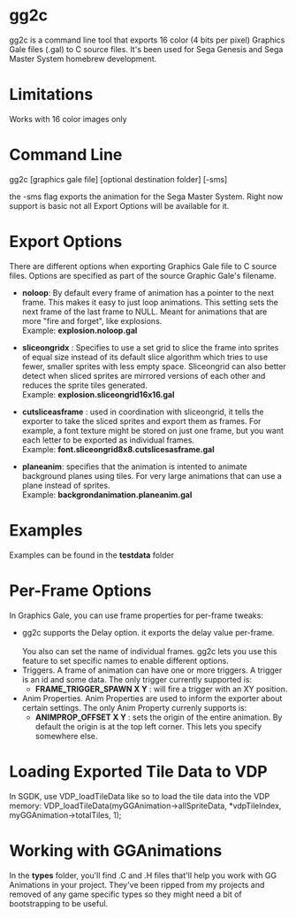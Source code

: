 # gg2c
gg2c is a command line tool that exports 16 color (4 bits per pixel) Graphics Gale files (.gal) to C source files. It's been used for Sega Genesis and Sega Master System homebrew development.

# Limitations

Works with 16 color images only

# Command Line

gg2c [graphics gale file] [optional destination folder] [-sms]

the -sms flag exports the animation for the Sega Master System. Right now support is basic not all Export Options will be available for it.

# Export Options

There are different options when exporting Graphics Gale file to C source files. Options are specified as part of the source Graphic Gale's filename.

* **noloop**: By default every frame of animation has a pointer to the next frame. This makes it easy to just loop animations. This setting sets the next frame of the last frame to NULL. Meant for animations that are more "fire and forget", like explosions. \
   Example: **explosion.noloop.gal**
  
* **sliceongrid<W>x<H>** : Specifies to use a set grid to slice the frame into sprites of equal size instead of its default slice algorithm which tries to use fewer, smaller sprites with less empty space. Sliceongrid can also better detect when sliced sprites are mirrored versions of each other and reduces the sprite tiles generated.\
   Example: **explosion.sliceongrid16x16.gal**
* **cutsliceasframe** : used in coordination with sliceongrid, it tells the exporter to take the sliced sprites and export them as frames. For example, a font texture might be stored on just one frame, but you want each letter to be exported as individual frames.\
   Example: **font.sliceongrid8x8.cutslicesasframe.gal**
 * **planeanim**: specifies that the animation is intented to animate background planes using tiles. For very large animations that can use a plane instead of sprites. \
    Example: **backgrondanimation.planeanim.gal**
# Examples
   Examples can be found in the **testdata** folder
   
# Per-Frame Options
   
   In Graphics Gale, you can use frame properties for per-frame tweaks:
   
   * gg2c supports the Delay option. it exports the delay value per-frame.\
   \
   You also can set the name of individual frames. gg2c lets you use this feature to set specific names to enable different options.
   * Triggers. A frame of animation can have one or more triggers. A trigger is an id and some data. The only trigger currently supported is:
       * **FRAME_TRIGGER_SPAWN X Y** : will fire a trigger with an XY position. 
   * Anim Properties. Anim Properties are used to inform the exporter about certain settings. The only Anim Property currenly supports is:
       * **ANIMPROP_OFFSET X Y** : sets the origin of the entire animation. By default the origin is at the top left corner. This lets you specify somewhere else.

# Loading Exported Tile Data to VDP
   
   In SGDK, use VDP_loadTileData like so to load the tile data into the VDP memory:
   VDP_loadTileData(myGGAnimation->allSpriteData, *vdpTileIndex, myGGAnimation->totalTiles, 1);
   
# Working with GGAnimations
   
   In the **types** folder, you'll find .C and .H files that'll help you work with GG Animations in your project. They've been ripped from my projects and removed of any game specific types so they might need a bit of bootstrapping to be useful.
